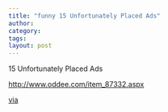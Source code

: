 ```yaml
---
title: "funny 15 Unfortunately Placed Ads"
author:
category: 
tags: 
layout: post
---
```

15 Unfortunately Placed Ads

<a href="http://www.oddee.com/item_87332.aspx">http://www.oddee.com/item_87332.aspx</a>

<a href="http://blogoscoped.com/archive/2007-07-18.html:n85">via</a>

